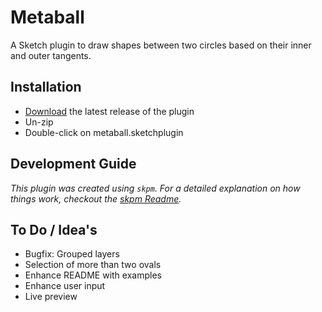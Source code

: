 # Metaball

A Sketch plugin to draw shapes between two circles based on their inner and outer tangents.

## Installation

- [Download](../../releases/latest/download/metaball.sketchplugin.zip) the latest release of the plugin
- Un-zip
- Double-click on metaball.sketchplugin

## Development Guide

_This plugin was created using `skpm`. For a detailed explanation on how things work, checkout the [skpm Readme](https://github.com/skpm/skpm/blob/master/README.md)._

## To Do / Idea's

- Bugfix: Grouped layers
- Selection of more than two ovals
- Enhance README with examples
- Enhance user input
- Live preview